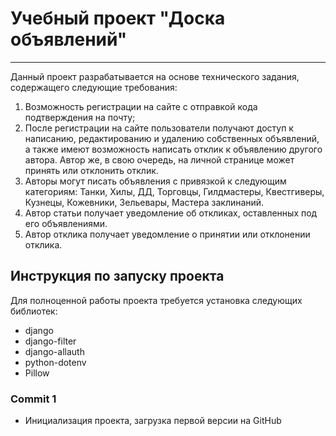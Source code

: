 # Учебный проект "Доска объявлений"
___
Данный проект разрабатывается на основе технического задания, содержащего следующие требования:
1. Возможность регистрации на сайте с отправкой кода подтверждения на почту;
2. После регистрации на сайте пользователи получают доступ к написанию, редактированию и удалению собственных объявлений, а также имеют возможность написать отклик к объявлению другого автора. Автор же, в свою очередь, на личной странице может принять или отклонить отклик.
3. Авторы могут писать объявления с привязкой к следующим категориям: Танки, Хилы, ДД, Торговцы, Гилдмастеры, Квестгиверы, Кузнецы, Кожевники, Зельевары, Мастера заклинаний.
4. Автор статьи получает уведомление об откликах, оставленных под его объявлениями.
5. Автор отклика получает уведомление о принятии или отклонении отклика.


## Инструкция по запуску проекта
Для полноценной работы проекта требуется установка следующих библиотек:
* django
* django-filter
* django-allauth
* python-dotenv
* Pillow

### Commit 1
* Инициализация проекта, загрузка первой версии на GitHub
